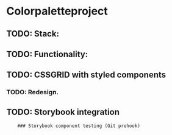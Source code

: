 # Colorpaletteproject



## TODO: Stack:





## TODO:  Functionality:




## TODO:  CSSGRID with styled components 



### TODO: Redesign.


               
## TODO: Storybook integration

        ### Storybook component testing (Git prehook)
     
